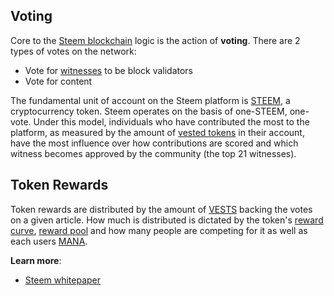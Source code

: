 ## Voting

Core to the [Steem blockchain](/docs/glossary/steem-blockchain.md) logic is the action of **voting**. There are 2 types of votes on the network:

- Vote for [witnesses](/docs/glossary/witness.md) to be block validators
- Vote for content

The fundamental unit of account on the Steem platform is [STEEM](/docs/glossary/steem.md), a cryptocurrency token. Steem operates on the basis of one-STEEM, one-vote. Under this model, individuals who have contributed the most to the platform, as measured by the amount of [vested tokens](/docs/glossary/steem-power.md) in their account, have the most influence over how contributions are scored and which witness becomes approved by the community (the top 21 witnesses).

## Token Rewards

Token rewards are distributed by the amount of [VESTS](/docs/glossary/vests.md) backing the votes on a given article. How much is distributed is dictated by the token's [reward curve](/docs/glossary/reward-curve.md), [reward pool](/docs/glossary/reward-pool.md) and how many people are competing for it as well as each users [MANA](/docs/glossary/mana.md). 

**Learn more**: 
- [Steem whitepaper](https://steem.io/steem-whitepaper.pdf)




